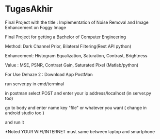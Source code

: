 # TugasAkhir
Final Project with the title : Implementation of Noise Removal and Image Enhancement on Foggy Image

Final Project for getting a Bachelor of Computer Engineering


Method: Dark Channel Prior, Bilateral Filtering(Rest API python)

Enhancement: Histogram Equalization, Saturation, Contrast, Brightness

Value : MSE, PSNR, Contrast Gain, Saturated Pixel (Matlab/python)

For Use Dehaze 2 : Download App PostMan 

run server.py in cmd/terminal

in postman select POST and enter your ip address/localhost (in server.py too)

go to body and enter name key "file" or whatever you want ( change in android studio too )

and run it

*Noted YOUR WIFI/INTERNET must same between laptop and smartphone

